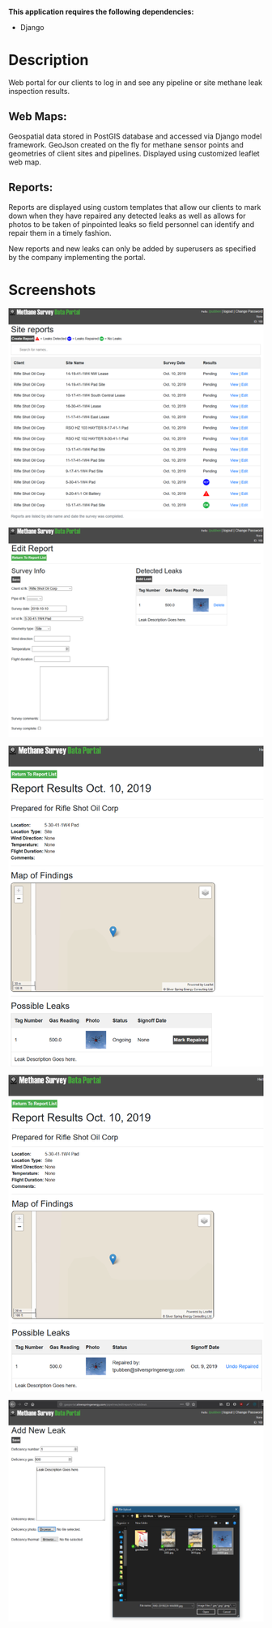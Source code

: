 **This application requires the following dependencies:**

  - Django

# Description

Web portal for our clients to log in and see any pipeline or site methane leak inspection results.

## Web Maps: 

Geospatial data stored in PostGIS database and accessed via Django model framework. GeoJson created on the fly for methane sensor points and geometries of client sites and pipelines. Displayed using customized leaflet web map.

## Reports:

Reports are displayed using custom templates that allow our clients to mark down when they have repaired any detected leaks as well as allows for photos to be taken of pinpointed leaks so field personnel can identify and repair them in a timely fashion.

New reports and new leaks can only be added by superusers as specified by the company implementing the portal.

# Screenshots

![Report List](Report_list.PNG?raw=true "Report List")

![Edit Report](Edit_report_screenshot.PNG?raw=true "Edit Report")

![Report View Unrepaired](Report_view_screenshot_not_repaired.PNG?raw=true "Report View Unrepaired Leak")

![Report View Repaired](Report_view_screenshot_repaired.PNG?raw=true "Report View Repaired Leak")

![Add Leak](Add_leak_screenshot.PNG?raw=true "Add Leak")
